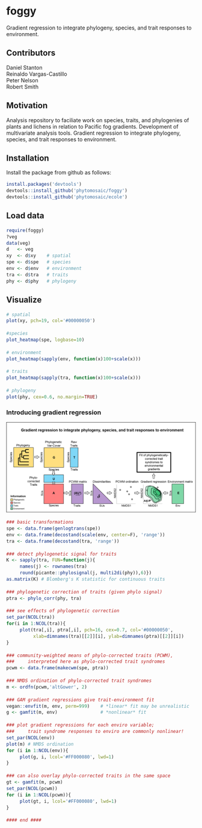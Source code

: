 # foggy

Gradient regression to integrate phylogeny, species, and trait responses to environment.


## Contributors

Daniel Stanton  
Reinaldo Vargas-Castillo  
Peter Nelson  
Robert Smith


## Motivation

Analysis repository to faciliate work on species, traits, and phylogenies of plants and lichens in relation to Pacific fog gradients.  Development of multivariate analysis tools. 
Gradient regression to integrate phylogeny, species, and trait responses to environment.


## Installation

Install the package from github as follows:
```r
install.packages('devtools')
devtools::install_github('phytomosaic/foggy')
devtools::install_github('phytomosaic/ecole')
```


## Load data

```r
require(foggy)
?veg
data(veg)
d   <- veg
xy  <- d$xy    # spatial
spe <- d$spe   # species
env <- d$env   # environment
tra <- d$tra   # traits
phy <- d$phy   # phylogeny
```

## Visualize

```r
# spatial
plot(xy, pch=19, col='#00000050')

#species
plot_heatmap(spe, logbase=10)

# environment
plot_heatmap(sapply(env, function(x)100+scale(x)))

# traits
plot_heatmap(sapply(tra, function(x)100+scale(x)))

# phylogeny
plot(phy, cex=0.6, no.margin=TRUE)

```

### Introducing gradient regression

![Gradient regression](https://github.com/phytomosaic/foggy/blob/master/.makefiles/workflow.png)

```r
### basic transformations
spe <- data.frame(genlogtrans(spe))
env <- data.frame(decostand(scale(env, center=F), 'range'))
tra <- data.frame(decostand(tra, 'range'))

### detect phylogenetic signal for traits
K <- sapply(tra, FUN=function(j){
     names(j) <- rownames(tra)
     round(picante::phylosignal(j, multi2di(phy)),6)})
as.matrix(K) # Blomberg's K statistic for continuous traits

### phylogenetic correction of traits (given phylo signal)
ptra <- phylo_corr(phy, tra)

### see effects of phylogenetic correction
set_par(NCOL(tra))
for(i in 1:NCOL(tra)){
     plot(tra[,i], ptra[,i], pch=16, cex=0.7, col='#00000050',
          xlab=dimnames(tra)[[2]][i], ylab=dimnames(ptra)[[2]][i])
}

### community-weighted means of phylo-corrected traits (PCWM),
###     interpreted here as phylo-corrected trait syndromes
pcwm <- data.frame(makecwm(spe, ptra))

### NMDS ordination of phylo-corrected trait syndromes
m <- ordfn(pcwm,'altGower', 2)

### GAM gradient regressions give trait-environment fit
vegan::envfit(m, env, perm=999)    # *linear* fit may be unrealistic 
g <- gamfit(m, env)                # *nonlinear* fit

### plot gradient regressions for each enviro variable;
###     trait syndrome responses to enviro are commonly nonlinear!
set_par(NCOL(env))
plot(m) # NMDS ordination
for (i in 1:NCOL(env)){
     plot(g, i, lcol='#FF000080', lwd=1)
}

### can also overlay phylo-corrected traits in the same space
gt <- gamfit(m, pcwm)
set_par(NCOL(pcwm))
for (i in 1:NCOL(pcwm)){
     plot(gt, i, lcol='#FF000080', lwd=1)
}

#### end ####
```




